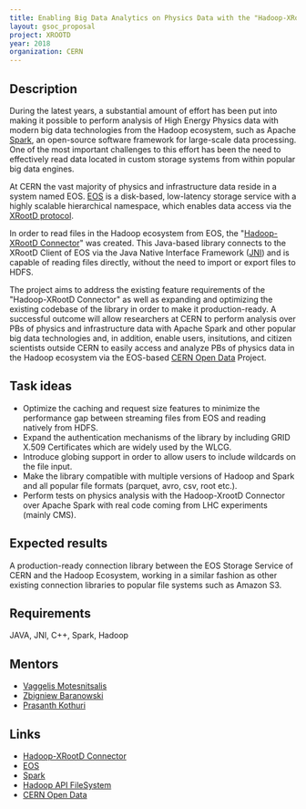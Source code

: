```yaml
---
title: Enabling Big Data Analytics on Physics Data with the "Hadoop-XRootD Connector" Library
layout: gsoc_proposal
project: XROOTD
year: 2018
organization: CERN
---
```


## Description
During the latest years,  a substantial amount of effort has been put into making it possible to perform analysis of High Energy Physics data with modern big data technologies from the Hadoop ecosystem, such as Apache [Spark](https://spark.apache.org/), an open-source software framework for large-scale data processing. One of the most important challenges to this effort has been the need to effectively read data located in custom storage systems from within popular big data engines.

At CERN the vast majority of physics and infrastructure data reside in a system named EOS. [EOS](https://eos.web.cern.ch/) is a disk-based, low-latency storage service with a highly scalable hierarchical namespace, which enables data access via the [XRootD protocol](http://xrootd.org/).

In order to read files in the Hadoop ecosystem from EOS, the "[Hadoop-XRootD Connector](https://github.com/cerndb/hadoop-xrootd)" was created. This Java-based library connects to the XRootD Client of EOS via the Java Native Interface Framework ([JNI](https://docs.oracle.com/javase/7/docs/technotes/guides/jni/spec/jniTOC.html)) and is capable of reading files directly, without the need to import or export files to HDFS.

The project aims to address the existing feature requirements of the "Hadoop-XRootD Connector" as well as expanding and optimizing the existing codebase of the library in order to make it production-ready. A successful outcome will allow researchers at CERN to perform analysis over PBs of physics and infrastructure data with Apache Spark and other popular big data technologies and, in addition, enable users, insitutions, and citizen scientists outside CERN to easily access and analyze PBs of physics data in the Hadoop ecosystem via the EOS-based [CERN Open Data](http://opendata.cern.ch/) Project.

## Task ideas
 * Optimize the caching and request size features to minimize the performance gap between streaming files from EOS and reading natively from HDFS.
 * Expand the authentication mechanisms of the library by including GRID X.509 Certificates which are widely used by the WLCG.
 * Introduce globing support in order to allow users to include wildcards on the file input.
 * Make the library compatible with multiple versions of Hadoop and Spark and all popular file formats (parquet, avro, csv, root etc.).
 * Perform tests on physics analysis with the Hadoop-XrootD Connector over Apache Spark with real code coming from LHC experiments (mainly CMS).

## Expected results
A production-ready connection library between the EOS Storage Service of CERN and the Hadoop Ecosystem, working in a similar fashion as other existing connection libraries to popular file systems such as Amazon S3.

## Requirements
JAVA, JNI, C++, Spark, Hadoop

## Mentors
  * [Vaggelis Motesnitsalis](mailto:vaggelis.motesnitsalis@cern.ch)
  * [Zbigniew Baranowski](mailto:zbigniew.baranowski@cern.ch)
  * [Prasanth Kothuri](mailto:prasanth.kothuri@cern.ch)
  
## Links
  * [Hadoop-XRootD Connector](https://github.com/cerndb/hadoop-xrootd)
  * [EOS](https://eos.web.cern.ch/)
  * [Spark](http://spark.apache.org)
  * [Hadoop API FileSystem](https://hadoop.apache.org/docs/r2.8.2/api/org/apache/hadoop/fs/FileSystem.html)
  * [CERN Open Data](http://opendata.cern.ch/)

